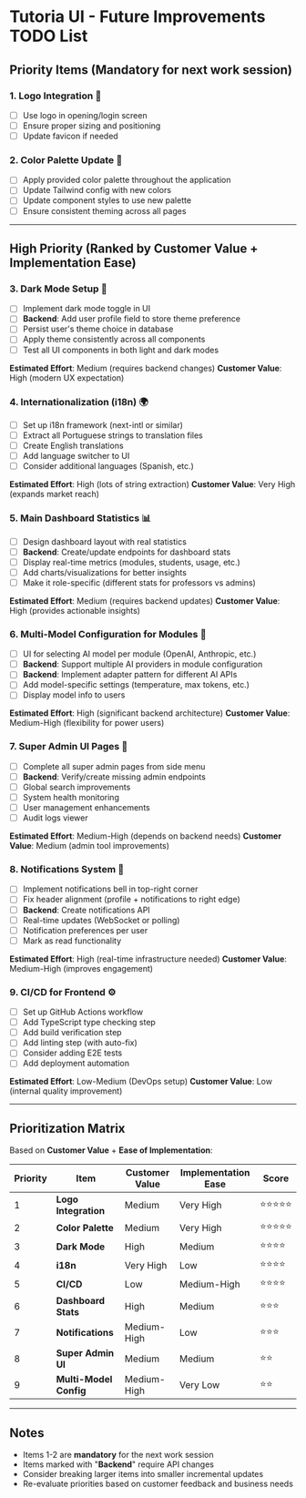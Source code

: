 # Tutoria UI - Future Improvements TODO List

## Priority Items (Mandatory for next work session)

### 1. **Logo Integration** 🎨
- [ ] Use logo in opening/login screen
- [ ] Ensure proper sizing and positioning
- [ ] Update favicon if needed

### 2. **Color Palette Update** 🎨
- [ ] Apply provided color palette throughout the application
- [ ] Update Tailwind config with new colors
- [ ] Update component styles to use new palette
- [ ] Ensure consistent theming across all pages

---

## High Priority (Ranked by Customer Value + Implementation Ease)

### 3. **Dark Mode Setup** 🌙
- [ ] Implement dark mode toggle in UI
- [ ] **Backend**: Add user profile field to store theme preference
- [ ] Persist user's theme choice in database
- [ ] Apply theme consistently across all components
- [ ] Test all UI components in both light and dark modes

**Estimated Effort**: Medium (requires backend changes)
**Customer Value**: High (modern UX expectation)

### 4. **Internationalization (i18n)** 🌍
- [ ] Set up i18n framework (next-intl or similar)
- [ ] Extract all Portuguese strings to translation files
- [ ] Create English translations
- [ ] Add language switcher to UI
- [ ] Consider additional languages (Spanish, etc.)

**Estimated Effort**: High (lots of string extraction)
**Customer Value**: Very High (expands market reach)

### 5. **Main Dashboard Statistics** 📊
- [ ] Design dashboard layout with real statistics
- [ ] **Backend**: Create/update endpoints for dashboard stats
- [ ] Display real-time metrics (modules, students, usage, etc.)
- [ ] Add charts/visualizations for better insights
- [ ] Make it role-specific (different stats for professors vs admins)

**Estimated Effort**: Medium (requires backend updates)
**Customer Value**: High (provides actionable insights)

### 6. **Multi-Model Configuration for Modules** 🤖
- [ ] UI for selecting AI model per module (OpenAI, Anthropic, etc.)
- [ ] **Backend**: Support multiple AI providers in module configuration
- [ ] **Backend**: Implement adapter pattern for different AI APIs
- [ ] Add model-specific settings (temperature, max tokens, etc.)
- [ ] Display model info to users

**Estimated Effort**: High (significant backend architecture)
**Customer Value**: Medium-High (flexibility for power users)

### 7. **Super Admin UI Pages** 👑
- [ ] Complete all super admin pages from side menu
- [ ] **Backend**: Verify/create missing admin endpoints
- [ ] Global search improvements
- [ ] System health monitoring
- [ ] User management enhancements
- [ ] Audit logs viewer

**Estimated Effort**: Medium-High (depends on backend needs)
**Customer Value**: Medium (admin tool improvements)

### 8. **Notifications System** 🔔
- [ ] Implement notifications bell in top-right corner
- [ ] Fix header alignment (profile + notifications to right edge)
- [ ] **Backend**: Create notifications API
- [ ] Real-time updates (WebSocket or polling)
- [ ] Notification preferences per user
- [ ] Mark as read functionality

**Estimated Effort**: High (real-time infrastructure needed)
**Customer Value**: Medium-High (improves engagement)

### 9. **CI/CD for Frontend** ⚙️
- [ ] Set up GitHub Actions workflow
- [ ] Add TypeScript type checking step
- [ ] Add build verification step
- [ ] Add linting step (with auto-fix)
- [ ] Consider adding E2E tests
- [ ] Add deployment automation

**Estimated Effort**: Low-Medium (DevOps setup)
**Customer Value**: Low (internal quality improvement)

---

## Prioritization Matrix

Based on **Customer Value** + **Ease of Implementation**:

| Priority | Item | Customer Value | Implementation Ease | Score |
|----------|------|----------------|---------------------|-------|
| 1 | **Logo Integration** | Medium | Very High | ⭐⭐⭐⭐⭐ |
| 2 | **Color Palette** | Medium | Very High | ⭐⭐⭐⭐⭐ |
| 3 | **Dark Mode** | High | Medium | ⭐⭐⭐⭐ |
| 4 | **i18n** | Very High | Low | ⭐⭐⭐⭐ |
| 5 | **CI/CD** | Low | Medium-High | ⭐⭐⭐⭐ |
| 6 | **Dashboard Stats** | High | Medium | ⭐⭐⭐ |
| 7 | **Notifications** | Medium-High | Low | ⭐⭐⭐ |
| 8 | **Super Admin UI** | Medium | Medium | ⭐⭐ |
| 9 | **Multi-Model Config** | Medium-High | Very Low | ⭐⭐ |

---

## Notes

- Items 1-2 are **mandatory** for the next work session
- Items marked with "**Backend**" require API changes
- Consider breaking larger items into smaller incremental updates
- Re-evaluate priorities based on customer feedback and business needs
